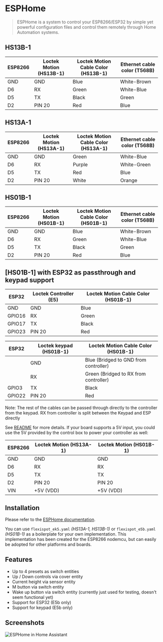 # ESPHome

>ESPHome is a system to control your ESP8266/ESP32 by simple yet powerful configuration files and control them remotely through Home Automation systems.

## HS13B-1

| ESP8266 | Loctek Motion (HS13B-1) | Loctek Motion Cable Color (HS13B-1)|Ethernet cable color (T568B)|
| ------- | ----------------------- | ---------------------------------- |------------------------|
| GND     | GND                     | Blue                               | White-Brown |
| D6      | RX                      | Green                              | White-Blue |
| D5      | TX                      | Black                              | Green |
| D2      | PIN 20                  | Red                                | Blue |


## HS13A-1

| ESP8266 | Loctek Motion (HS13A-1) | Loctek Motion Cable Color (HS13A-1)|Ethernet cable color (T568B)|
| ------- | ----------------------- | ---------------------------------- |------------------------|
| GND     | GND                     | Green                              | White-Blue |
| D6      | RX                      | Purple                             | White-Green|
| D5      | TX                      | Red                                | Blue |
| D2      | PIN 20                  | White                              | Orange|

## HS01B-1

| ESP8266 | Loctek Motion (HS01B-1) | Loctek Motion Cable Color (HS01B-1)| Ethernet cable color (T568B)|
| ------- | ----------------------- | ---------------------------------- |-----------------|
| GND     | GND                     | Blue                               | White-Brown |
| D6      | RX                      | Green                              | White-Blue |
| D5      | TX                      | Black                              | Green |
| D2      | PIN 20                  | Red                                | Blue |

## [HS01B-1] with ESP32 as passthrough and keypad support

| ESP32   | Loctek Controller (E5)      | Loctek Motion Cable Color (HS01B-1)|
| ------- | -----------------------     | ---------------------------------- |
| GND     | GND                         | Blue                               |
| GPIO16  | RX                          | Green                              |
| GPIO17  | TX                          | Black                              |
| GPIO23  | PIN 20                      | Red                                |

| ESP32   | Loctek keypad (HS01B-1) |Loctek Motion Cable Color (HS01B-1)    |
| ------- | ----------------------- | ----------------------------------    |
|         | GND                     | Blue  (Bridged to GND from controller)|
|         | RX                      | Green (Bridged to RX from controller) |
| GPIO3   | TX                      | Black                                 |
| GPIO22  | PIN 20                  | Red                                   |

Note: The rest of the cables can be passed through directly to the controller from the keypad. RX from controller is split between the Keypad and ESP directly

See [README](../../README.md#control-panels) for more details. If your board supports a 5V input, you could use the 5V provided by the control box to power your controller as well:

| ESP8266 | Loctek Motion (HS13A-1) | Loctek Motion (HS01B-1) |
| ------- | ----------------------- | ----------------------- |
| GND     | GND                     | GND                     |
| D6      | RX                      | RX                      |
| D5      | TX                      | TX                      |
| D2      | PIN 20                  | PIN 20                  |
| VIN     | +5V (VDD)               | +5V (VDD)               |

## Installation

Please refer to the [ESPHome documentation](https://esphome.io/guides/getting_started_command_line.html).

You can use `flexispot_ek5.yaml` *(HS13A-1, HS13B-1)* or `flexispot_e5b.yaml` *(HS01B-1)* as a boilerplate for your own implementation. This implementation has been created for the ESP8266 nodemcu, but can easily be adopted for other platforms and boards.

## Features

- Up to 4 presets as switch entities
- Up / Down controls via cover entity
- Current height via sensor entity
- M button via switch entity
- Wake up button via switch entity (currently just used for testing, doesn't seem functional yet)
- Support for ESP32 (E5b only)
- Support for keypad (E5b only)

## Screenshots
![ESPHome in Home Assistant](../../images/esphome.png)
